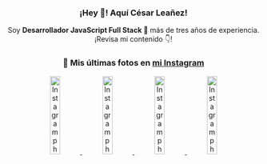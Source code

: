 <div align="center">

<h3>¡Hey 👋! Aquí César Leañez!</h3>

<p>Soy <strong>Desarrollador JavaScript Full Stack 🚀</strong> más de tres años de experiencia.<br />¡Revisa mi contenido 👇!</p>

### 📸 Mis últimas fotos en [mi Instagram](https://instagram.com/cesarsoftware.dev)


<a href='https://instagram.com/p/DHtKENeumyc' target='_blank'>
  <img width='20%' src='https://instagram.fcmn2-2.fna.fbcdn.net/v/t51.2885-15/486620439_1373071664043671_6215675251976925620_n.jpg?stp=dst-jpg_e15_tt6&efg=eyJ2ZW5jb2RlX3RhZyI6IkNMSVBTLmltYWdlX3VybGdlbi42NDB4MTE0Ni5zZHIuZjcxODc4LmRlZmF1bHRfY292ZXJfZnJhbWUifQ&_nc_ht=instagram.fcmn2-2.fna.fbcdn.net&_nc_cat=111&_nc_oc=Q6cZ2QFrSbIh6H6x4CTTJwadRQQ4mPRidc_BhXKIzzH0tKF_MnnwJQtFHIB2B9l9a7Hc9yc&_nc_ohc=qhkMocdSeBEQ7kNvgH91LFw&_nc_gid=Dp9ySbOj7WosNVn1h2gkfA&edm=ACWDqb8BAAAA&ccb=7-5&ig_cache_key=MzU5NzU3NTk0NzE1NjA5MDAxMg%3D%3D.3-ccb7-5&oh=00_AYEmglhqUCPEjFViIaQEAi69y_Ki5xbIBNuNc4FBaGObqQ&oe=67ED2524&_nc_sid=ee9879' alt='Instagram photo' />
</a>
<a href='https://instagram.com/p/DG56-A2MYRH' target='_blank'>
  <img width='20%' src='https://instagram.fcmn2-1.fna.fbcdn.net/v/t51.2885-15/482937859_17909133159097059_4067759707531801866_n.jpg?stp=dst-jpg_e35_tt6&efg=eyJ2ZW5jb2RlX3RhZyI6IkZFRUQuaW1hZ2VfdXJsZ2VuLjIxNjB4MTIxNS5zZHIuZjc1NzYxLmRlZmF1bHRfaW1hZ2UifQ&_nc_ht=instagram.fcmn2-1.fna.fbcdn.net&_nc_cat=103&_nc_oc=Q6cZ2QFrSbIh6H6x4CTTJwadRQQ4mPRidc_BhXKIzzH0tKF_MnnwJQtFHIB2B9l9a7Hc9yc&_nc_ohc=Fa4t0212VawQ7kNvgGIXpTZ&_nc_gid=Dp9ySbOj7WosNVn1h2gkfA&edm=ACWDqb8BAAAA&ccb=7-5&ig_cache_key=MzU4MzE1NDMyNjc2NDM1NjY3OQ%3D%3D.3-ccb7-5&oh=00_AYFQ6Bu5NQvptu-NLCNpltjDcPqwArqiLCO745N42XTncQ&oe=67ED2469&_nc_sid=ee9879' alt='Instagram photo' />
</a>
<a href='https://instagram.com/p/DG3CbwaOGBb' target='_blank'>
  <img width='20%' src='https://instagram.fcmn2-1.fna.fbcdn.net/v/t51.2885-15/482703999_17908988550097059_1531515462185596820_n.jpg?stp=dst-jpg_e35_tt6&efg=eyJ2ZW5jb2RlX3RhZyI6IkZFRUQuaW1hZ2VfdXJsZ2VuLjU0Nng1NDYuc2RyLmY3NTc2MS5kZWZhdWx0X2ltYWdlIn0&_nc_ht=instagram.fcmn2-1.fna.fbcdn.net&_nc_cat=103&_nc_oc=Q6cZ2QFrSbIh6H6x4CTTJwadRQQ4mPRidc_BhXKIzzH0tKF_MnnwJQtFHIB2B9l9a7Hc9yc&_nc_ohc=FYWcEcrfWPMQ7kNvgH396iJ&_nc_gid=Dp9ySbOj7WosNVn1h2gkfA&edm=ACWDqb8BAAAA&ccb=7-5&ig_cache_key=MzU4MjM0MjczMjA5NDkyMjg0Mw%3D%3D.3-ccb7-5&oh=00_AYGOYigw9SxPWT4PftG68V2xShYkfeAVaBdqgca0qWZP1g&oe=67ECFDB3&_nc_sid=ee9879' alt='Instagram photo' />
</a>
<a href='https://instagram.com/p/DGeSJQ7unyF' target='_blank'>
  <img width='20%' src='https://instagram.fcmn3-1.fna.fbcdn.net/v/t51.2885-15/481590284_1152580596565087_3112778662318659396_n.jpg?stp=dst-jpg_e15_tt6&efg=eyJ2ZW5jb2RlX3RhZyI6IkNMSVBTLmltYWdlX3VybGdlbi42NDB4MTE0Ni5zZHIuZjcxODc4LmRlZmF1bHRfY292ZXJfZnJhbWUifQ&_nc_ht=instagram.fcmn3-1.fna.fbcdn.net&_nc_cat=107&_nc_oc=Q6cZ2QFrSbIh6H6x4CTTJwadRQQ4mPRidc_BhXKIzzH0tKF_MnnwJQtFHIB2B9l9a7Hc9yc&_nc_ohc=vE0DsEMP8k4Q7kNvgGGhNpf&_nc_gid=Dp9ySbOj7WosNVn1h2gkfA&edm=ACWDqb8BAAAA&ccb=7-5&ig_cache_key=MzU3NTM3NDk1NTY3MzE4OTUwOQ%3D%3D.3-ccb7-5&oh=00_AYH_u-v_TujHWyzGtXL1rZ_3OvQTioNNFB7XnRexlz-hwQ&oe=67ED1466&_nc_sid=ee9879' alt='Instagram photo' />
</a>

</div>
